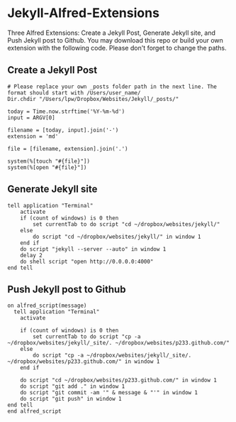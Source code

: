 Jekyll-Alfred-Extensions
========================

Three Alfred Extensions: Create a Jekyll Post, Generate Jekyll site, and Push Jekyll post to Github. You may download this repo or build your own extension with the following code. Please don't forget to change the paths.

## Create a Jekyll Post

```
# Please replace your own _posts folder path in the next line. The format should start with /Users/user_name/
Dir.chdir "/Users/lpw/Dropbox/Websites/Jekyll/_posts/"

today = Time.now.strftime('%Y-%m-%d')
input = ARGV[0]

filename = [today, input].join('-')
extension = 'md'
	
file = [filename, extension].join('.')

system(%[touch "#{file}"])
system(%[open "#{file}"])
```

## Generate Jekyll site

```
tell application "Terminal"
    activate
    if (count of windows) is 0 then
        set currentTab to do script "cd ~/dropbox/websites/jekyll/"
    else
        do script "cd ~/dropbox/websites/jekyll/" in window 1
    end if
    do script "jekyll --server --auto" in window 1
    delay 2
    do shell script "open http://0.0.0.0:4000"
end tell
```

## Push Jekyll post to Github

```
on alfred_script(message)
  tell application "Terminal"
    activate

    if (count of windows) is 0 then
        set currentTab to do script "cp -a ~/dropbox/websites/jekyll/_site/. ~/dropbox/websites/p233.github.com/"
    else
        do script "cp -a ~/dropbox/websites/jekyll/_site/. ~/dropbox/websites/p233.github.com/" in window 1
    end if
    
    do script "cd ~/dropbox/websites/p233.github.com/" in window 1
    do script "git add ." in window 1
    do script "git commit -am '" & message & "'" in window 1
    do script "git push" in window 1
end tell
end alfred_script
```